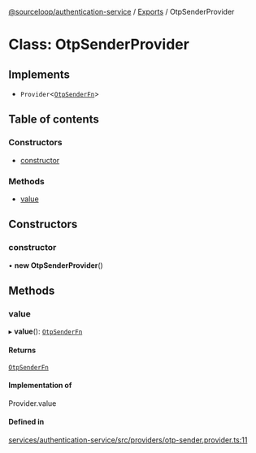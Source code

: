 [@sourceloop/authentication-service](../README.md) / [Exports](../modules.md) / OtpSenderProvider

# Class: OtpSenderProvider

## Implements

- `Provider`<[`OtpSenderFn`](../interfaces/OtpSenderFn.md)\>

## Table of contents

### Constructors

- [constructor](OtpSenderProvider.md#constructor)

### Methods

- [value](OtpSenderProvider.md#value)

## Constructors

### constructor

• **new OtpSenderProvider**()

## Methods

### value

▸ **value**(): [`OtpSenderFn`](../interfaces/OtpSenderFn.md)

#### Returns

[`OtpSenderFn`](../interfaces/OtpSenderFn.md)

#### Implementation of

Provider.value

#### Defined in

[services/authentication-service/src/providers/otp-sender.provider.ts:11](https://github.com/sourcefuse/loopback4-microservice-catalog/blob/6c16af104/services/authentication-service/src/providers/otp-sender.provider.ts#L11)
